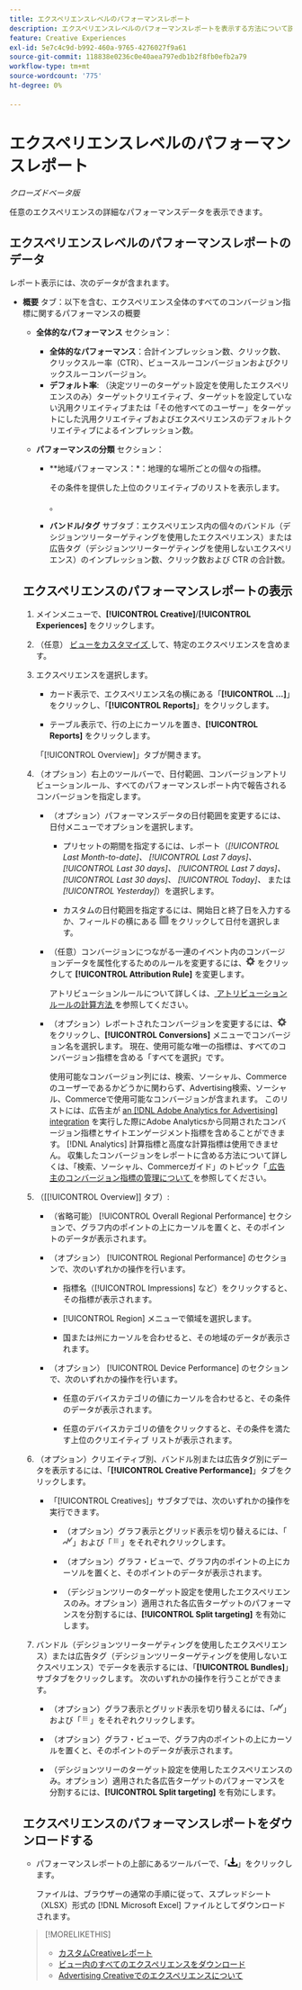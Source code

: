 ```yaml
---
title: エクスペリエンスレベルのパフォーマンスレポート
description: エクスペリエンスレベルのパフォーマンスレポートを表示する方法について説明します。
feature: Creative Experiences
exl-id: 5e7c4c9d-b992-460a-9765-4276027f9a61
source-git-commit: 118838e0236c0e40aea797edb1b2f8fb0efb2a79
workflow-type: tm+mt
source-wordcount: '775'
ht-degree: 0%

---
```


# エクスペリエンスレベルのパフォーマンスレポート

*クローズドベータ版*

任意のエクスペリエンスの詳細なパフォーマンスデータを表示できます。

## エクスペリエンスレベルのパフォーマンスレポートのデータ

レポート表示には、次のデータが含まれます。

* **概要** タブ：以下を含む、エクスペリエンス全体のすべてのコンバージョン指標に関するパフォーマンスの概要 <!-- Currently, the only metric in the settings list at the top of this main tab is "Select All." -->

   * **全体的なパフォーマンス** セクション：

      * **全体的なパフォーマンス**：合計インプレッション数、クリック数、クリックスルー率（CTR）、ビュースルーコンバージョンおよびクリックスルーコンバージョン。

     <!--
     ![Overall performance](/help/creative/assets/experience-report-overall-performance.png "Overall performance"){width="100" zoomable="yes"}
          -->

      * **デフォルト率**: （決定ツリーのターゲット設定を使用したエクスペリエンスのみ）ターゲットクリエイティブ、ターゲットを設定していない汎用クリエイティブまたは「その他すべてのユーザー」をターゲットにした汎用クリエイティブおよびエクスペリエンスのデフォルトクリエイティブによるインプレッション数。

     <!--
     ![Default rate](/help/creative/assets/experience-report-default-rate.png "Default rate"){width="100" zoomable="yes"} 
     -->

   * **パフォーマンスの分類** セクション：

      * **地域パフォーマンス：*：地理的な場所ごとの個々の指標。

        <!--   
      ![Regional performance](/help/creative/assets/experience-report-regional-performance.png "Regional performance"){width="100" zoomable="yes"}
      -->

      * **デバイスのパフォーマンス：** デバイスタイプ、オペレーティングシステムおよびブラウザー別の個々の指標。 必要に応じて、任意のデバイスカテゴリの値をクリックして <!-- NN --> その条件を提供した上位のクリエイティブのリストを表示します。

        <!--    
      ![Device performance](/help/creative/assets/experience-report-device-performance.png "Device performance"){width="100" zoomable="yes"}
      -->

* **Creativeのパフォーマンス** タブ*: クリエイティブ、バンドルまたは広告タグ別のパフォーマンスの概要。以下に例を示します。

   * **クリエイティブ** サブタブ：エクスペリエンス内の各クリエイティブのインプレッション数、クリック数および CTR の合計 <!-- No breakdown yet for the individual ad elements and/or the served ads. -->。

   * **バンドル/タグ** サブタブ：エクスペリエンス内の個々のバンドル（デシジョンツリーターゲティングを使用したエクスペリエンス）または広告タグ（デシジョンツリーターゲティングを使用しないエクスペリエンス）のインプレッション数、クリック数および CTR の合計数。

## エクスペリエンスのパフォーマンスレポートの表示

1. メインメニューで、**[!UICONTROL Creative]**/**[!UICONTROL Experiences]** をクリックします。

1. （任意） [ ビューをカスタマイズ ](/help/creative/introduction/customize-data-views.md) して、特定のエクスペリエンスを含めます。

1. エクスペリエンスを選択します。

   * カード表示で、エクスペリエンス名の横にある「**[!UICONTROL ...]**」をクリックし、「**[!UICONTROL Reports]**」をクリックします。

   * テーブル表示で、行の上にカーソルを置き、**[!UICONTROL Reports]** をクリックします。

   「[!UICONTROL Overview]」タブが開きます。

1. （オプション）右上のツールバーで、日付範囲、コンバージョンアトリビューションルール、すべてのパフォーマンスレポート内で報告されるコンバージョンを指定します。

   * （オプション）パフォーマンスデータの日付範囲を変更するには、日付メニューでオプションを選択します。

      * プリセットの期間を指定するには、レポート（*[!UICONTROL Last Month-to-date]、* *[!UICONTROL Last 7 days]、* *[!UICONTROL Last 30 days]、* *[!UICONTROL Last 7 days]、* *[!UICONTROL Last 30 days]、* *[!UICONTROL Today]、* または *[!UICONTROL Yesterday]*）を選択します。

      * カスタムの日付範囲を指定するには、開始日と終了日を入力するか、フィールドの横にある ![ カレンダーアイコン ](/help/search-social-commerce/assets/calendar.png) をクリックして日付を選択します。

   * （任意）コンバージョンにつながる一連のイベント内のコンバージョンデータを属性化するためのルールを変更するには、![ 設定 ](/help/creative/assets/settings.png) をクリックして **[!UICONTROL Attribution Rule]** を変更します。

     アトリビューションルールについて詳しくは、[ アトリビューションルールの計算方法 ](/help/search-social-commerce/reports/attribution-rules.md) を参照してください。

   * （オプション）レポートされたコンバージョンを変更するには、![ 設定 ](/help/creative/assets/settings.png) をクリックし、**[!UICONTROL Conversions]** メニューでコンバージョン名を選択します。 現在、使用可能な唯一の指標は、すべてのコンバージョン指標を含める「すべてを選択」です。

     使用可能なコンバージョン列には、検索、ソーシャル、Commerceのユーザーであるかどうかに関わらず、Advertising検索、ソーシャル、Commerceで使用可能なコンバージョンが含まれます。 このリストには、広告主が [an [!DNL Adobe Analytics for Advertising] integration](/help/integrations/analytics/overview.md) を実行した際にAdobe Analyticsから同期されたコンバージョン指標とサイトエンゲージメント指標を含めることができます。 [!DNL Analytics] 計算指標と高度な計算指標は使用できません。 収集したコンバージョンをレポートに含める方法について詳しくは、「検索、ソーシャル、Commerceガイド」のトピック「[ 広告主のコンバージョン指標の管理について ](/help/search-social-commerce/admin/conversion-metrics/conversion-metric-about.md) を参照してください。

1. （[[!UICONTROL Overview]] タブ）:

   * （省略可能） [!UICONTROL Overall Regional Performance] セクションで、グラフ内のポイントの上にカーソルを置くと、そのポイントのデータが表示されます。

   * （オプション） [!UICONTROL Regional Performance] のセクションで、次のいずれかの操作を行います。

      * 指標名（[!UICONTROL Impressions] など）をクリックすると、その指標が表示されます。

      * [!UICONTROL Region] メニューで領域を選択します。

      * 国または州にカーソルを合わせると、その地域のデータが表示されます。

   * （オプション） [!UICONTROL Device Performance] のセクションで、次のいずれかの操作を行います。

      * 任意のデバイスカテゴリの値にカーソルを合わせると、その条件のデータが表示されます。

      * 任意のデバイスカテゴリの値をクリックすると、その条件を満たす上位のクリエイティブ <!-- NN--> リストが表示されます。

1. （オプション）クリエイティブ別、バンドル別または広告タグ別にデータを表示するには、「**[!UICONTROL Creative Performance]**」タブをクリックします。

   * 「[!UICONTROL Creatives]」サブタブでは、次のいずれかの操作を実行できます。

      * （オプション）グラフ表示とグリッド表示を切り替えるには、「![ グラフ ](/help/creative/assets/chart-view-button.png " グラフ ")」および「![グリッド](/help/creative/assets/table-view-button.png "グリッド")」をそれぞれクリックします。

      * （オプション）グラフ・ビューで、グラフ内のポイントの上にカーソルを置くと、そのポイントのデータが表示されます。

      * （デシジョンツリーのターゲット設定を使用したエクスペリエンスのみ。オプション）適用された各広告ターゲットのパフォーマンスを分割するには、**[!UICONTROL Split targeting]** を有効にします。

1. バンドル（デシジョンツリーターゲティングを使用したエクスペリエンス）または広告タグ（デシジョンツリーターゲティングを使用しないエクスペリエンス）でデータを表示するには、「**[!UICONTROL Bundles]**」サブタブをクリックします。 次のいずれかの操作を行うことができます。

   * （オプション）グラフ表示とグリッド表示を切り替えるには、「![ グラフ ](/help/creative/assets/chart-view-button.png " グラフ ")」および「![グリッド](/help/creative/assets/table-view-button.png "グリッド")」をそれぞれクリックします。

   * （オプション）グラフ・ビューで、グラフ内のポイントの上にカーソルを置くと、そのポイントのデータが表示されます。

   * （デシジョンツリーのターゲット設定を使用したエクスペリエンスのみ。オプション）適用された各広告ターゲットのパフォーマンスを分割するには、**[!UICONTROL Split targeting]** を有効にします。

## エクスペリエンスのパフォーマンスレポートをダウンロードする

* パフォーマンスレポートの上部にあるツールバーで、「![ ダウンロード ](/help/creative/assets/download.png " ダウンロード ")」をクリックします。

  ファイルは、ブラウザーの通常の手順に従って、スプレッドシート（XLSX）形式の [!DNL Microsoft Excel] ファイルとしてダウンロードされます。

>[!MORELIKETHIS]
>
>* [ カスタムCreativeレポート ](/help/creative/report-custom-creative.md)
>* [ ビュー内のすべてのエクスペリエンスをダウンロード ](/help/creative/experiences/experience-download-view.md)
>* [Advertising Creativeでのエクスペリエンスについて ](/help/creative/experiences/experience-about.md)
